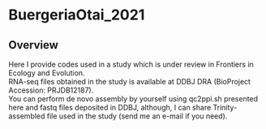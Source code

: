 # BuergeriaOtai_2021
## Overview
Here I provide codes used in a study which is under review in Frontiers in Ecology and Evolution.  
RNA-seq files obtained in the study is available at DDBJ DRA (BioProject Accession: PRJDB12187).  
You can perform de novo assembly by yourself using qc2ppi.sh presented here and fastq files deposited in DDBJ, although, I can share Trinity-assembled file used in the study (send me an e-mail if you need).  
